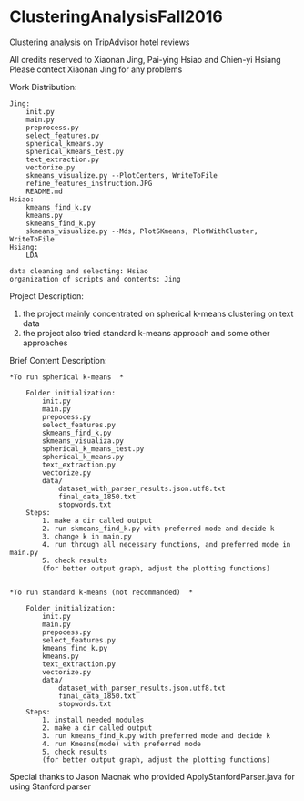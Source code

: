 # ClusteringAnalysisFall2016
Clustering analysis on TripAdvisor hotel reviews  

All credits reserved to Xiaonan Jing, Pai-ying Hsiao and Chien-yi Hsiang
Please contect Xiaonan Jing for any problems  

Work Distribution: 

	Jing:  
		init.py  
		main.py  
		preprocess.py  
		select_features.py  
		spherical_kmeans.py  
		spherical_kmeans_test.py  
		text_extraction.py  
		vectorize.py  
		skmeans_visualize.py --PlotCenters, WriteToFile  
		refine_features_instruction.JPG  
		README.md  
	Hsiao:  
		kmeans_find_k.py  
		kmeans.py  
		skmeans_find_k.py  
		skmeans_visualize.py --Mds, PlotSKmeans, PlotWithCluster, WriteToFile  
	Hsiang:  
		LDA  

	data cleaning and selecting: Hsiao  
	organization of scripts and contents: Jing  


Project Description:  
1. the project mainly concentrated on spherical k-means clustering on text data  
2. the project also tried standard k-means approach and some other approaches  


Brief Content Description:  

	*To run spherical k-means  *
	
		Folder initialization:  
			init.py  
			main.py  
			prepocess.py  
			select_features.py  
			skmeans_find_k.py  
			skmeans_visualiza.py  
			spherical_k_means_test.py  
			spherical_k_means.py  
			text_extraction.py  
			vectorize.py  
			data/  
				dataset_with_parser_results.json.utf8.txt  
				final_data_1850.txt  
				stopwords.txt  
		Steps:  
			1. make a dir called output  
			2. run skmeans_find_k.py with preferred mode and decide k  
			3. change k in main.py  
			4. run through all necessary functions, and preferred mode in main.py  
			5. check results  
			(for better output graph, adjust the plotting functions)  


	*To run standard k-means (not recommanded)  *
	
		Folder initialization:  
			init.py  
			main.py  
			prepocess.py  
			select_features.py  
			kmeans_find_k.py  
			kmeans.py  
			text_extraction.py  
			vectorize.py  
			data/  
				dataset_with_parser_results.json.utf8.txt  
				final_data_1850.txt  
				stopwords.txt  
		Steps:  
			1. install needed modules  
			2. make a dir called output  
			3. run kmeans_find_k.py with preferred mode and decide k  
			4. run Kmeans(mode) with preferred mode  
			5. check results  
			(for better output graph, adjust the plotting functions)  


Special thanks to Jason Macnak who provided ApplyStanfordParser.java for using Stanford parser  
